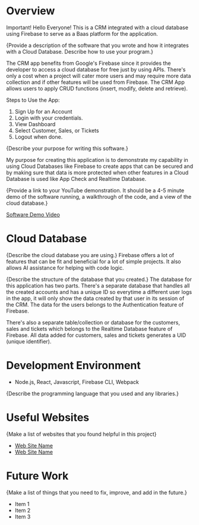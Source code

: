# Overview

Important! Hello Everyone! This is a CRM integrated with a cloud database using Firebase to serve as a Baas platform for the application.

{Provide a description of the software that you wrote and how it integrates with a Cloud Database. Describe how to use your program.}

The CRM app benefits from Google's Firebase since it provides the developer to access a cloud database for free just by using APIs. There's only a cost when a project will cater more users and may require more data collection and if other features will be used from Firebase. The CRM App allows users to apply CRUD functions (insert, modify, delete and retrieve). 

Steps to Use the App:

1. Sign Up for an Account
2. Login with your credentials.
3. View Dashboard
4. Select Customer, Sales, or Tickets
5. Logout when done.

{Describe your purpose for writing this software.}

My purpose for creating this application is to demonstrate my capability in using Cloud Databases like Firebase to create apps that can be secured and by making sure that data is more protected when other features in a Cloud Database is used like App Check and Realtime Database.

{Provide a link to your YouTube demonstration. It should be a 4-5 minute demo of the software running, a walkthrough of the code, and a view of the cloud database.}

[Software Demo Video](http://youtube.link.goes.here)

# Cloud Database

{Describe the cloud database you are using.}
Firebase offers a lot of features that can be fit and beneficial for a lot of simple projects. It also allows AI assistance for helping with code logic. 

{Describe the structure of the database that you created.}
The database for this application has two parts. There's a separate database that handles all the created accounts and has a unique ID so everytime a different user logs in the app, it will only show the data created by that user in its session of the CRM. The data for the users belongs to the Authentication feature of Firebase.

There's also a separate table/collection or database for the customers, sales and tickets which belongs to the Realtime Database feature of Firebase. All data added for customers, sales and tickets generates a UID (unique identifier). 

# Development Environment

* Node.js, React, Javascript, Firebase CLI, Webpack

{Describe the programming language that you used and any libraries.}

# Useful Websites

{Make a list of websites that you found helpful in this project}

- [Web Site Name](http://url.link.goes.here)
- [Web Site Name](http://url.link.goes.here)

# Future Work

{Make a list of things that you need to fix, improve, and add in the future.}

- Item 1
- Item 2
- Item 3